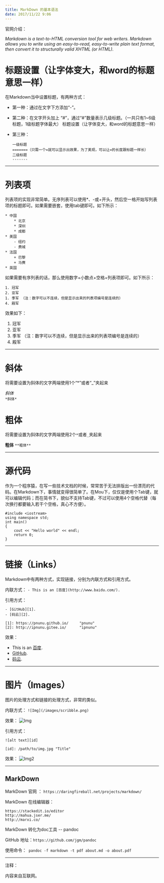 ```yaml
---
title: MarkDown 的基本语法 
date: 2017/11/22 9:06 
---
```


官网介绍：

*Markdown is a text-to-HTML conversion tool for web writers. 
Markdown allows you to write using an easy-to-read, 
easy-to-write plain text format, then convert it to structurally 
valid XHTML (or HTML).*


# 标题设置（让字体变大，和word的标题意思一样）
在Markdown当中设置标题，有两种方式：
- 第一种：通过在文字下方添加“-”。
- 第二种：在文字开头加上 “#”，通过“#”数量表示几级标题。（一共只有1~6级标题，1级标题字体最大）
标题设置（让字体变大，和word的标题意思一样）
- 第三种：

    ```
    一级标题
    =======（只需一个=就可以显示出效果，为了美观，可以让=的长度跟标题一样长）
    二级标题
    -------
    ``` 
---

# 列表项
列表项的实现非常简单。无序列表可以使用*、-或+开头，然后空一格开始写列表项的标题即可。如果需要嵌套，使用tab键即可。如下所示：

    * 中国
        * 北京
        * 深圳
        * 成都
    * 美国
        - 纽约
        - 费城
    * 法国
        + 巴黎
        + 马赛 
    * 英国
    
如果需要有序列表的话，那么使用数字+小数点+空格+列表项即可。如下所示：

    1. 冠军
    2. 亚军
    1. 季军 （注：数字可以不连续，但是显示出来的列表项编号是连续的）
    4. 殿军

效果如下：
1. 冠军
2. 亚军
1. 季军 （注：数字可以不连续，但是显示出来的列表项编号是连续的）
4. 殿军


---

# 斜体
将需要设置为斜体的文字两端使用1个“*”或者“_”夹起来

*斜体*  
``` *斜体* ```

# 粗体
将需要设置为斜体的文字两端使用2个``` * ```或者``` _ ```夹起来

**粗体** 
``` **粗体** ```

---

# 源代码
作为一个程序猿，在写一些技术文档的时候，常常苦于无法排版出一份漂亮的代码。在Markdown下，事情就变得很简单了。在Mou下，仅仅是使用个Tab键，就可以编辑代码；而在简书下，貌似不支持Tab键，不过可以使用4个空格代替（每次换行都要输入若干个空格，真心不方便）。

    #include <iostream>
    using namespace std;
    int main()
    {
        cout << "Hello world" << endl;
        return 0;
    }

---

# 链接（Links）
Markdown中有两种方式，实现链接，分别为内联方式和引用方式。

内联方式： 
```- This is an [百度](http://www.baidu.com/). ```

引用方式：
``` 
- [GitHub][1].
- [码云][2].

[1]: https://pnunu.github.io/     "pnunu" 
[2]: http://ipnunu.gitee.io/      "ipnunu"  
```
效果：
- This is an [百度](http://www.baidu.com/).
- [GitHub][1].
- [码云][2].

---

# 图片（Images）
图片的处理方式和链接的处理方式，非常的类似。

内联方式：
``` ![Img](/images/scribble.png) ```

效果：
![Img](/images/scribble.png)

引用方式：
``` 
![alt text][id] 

[id]: /path/to/img.jpg "Title"  
```
效果：
![Img2][3] 

---

MarkDown
--------

MarkDown 官网 ： ``` https://daringfireball.net/projects/markdown/ ```

MarkDown 在线编辑器： 

``` 
https://stackedit.io/editor 
http://mahua.jser.me/
http://marxi.co/
```

MarkDown 转化为doc工具 -- pandoc

GitHub 地址：``` https://github.com/jgm/pandoc ```

使用命令：```  pandoc -f markdown -t pdf about.md -o about.pdf ```

---

注释：

内容来自互联网。

[1]: https://pnunu.github.io/     "pnunu" 
[2]: http://pnunu.gitee.io/       "pnunu"
[3]: /images/scribble.png         "Title"  